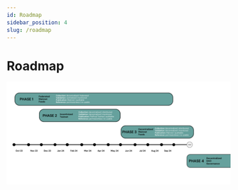 ```yaml
---
id: Roadmap
sidebar_position: 4
slug: /roadmap
---
```


# Roadmap

![Orcfax roadmap](/img/2023-09-28--Orcfax-roadmap.png)
